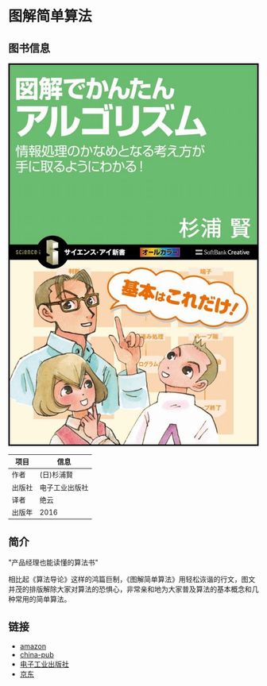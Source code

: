 # 图解简单算法

## 图书信息

![~~图解简单算法~~写给大家看的算法书](./an-illustrated-brief-introduction-to-algorithm/cover.jpg)

项目 | 信息
----|----
作者 | (日)杉浦賢
出版社 | 电子工业出版社
译者 | 绝云 
出版年 | 2016

## 简介

"产品经理也能读懂的算法书"

相比起《算法导论》这样的鸿篇巨制，《图解简单算法》用轻松诙谐的行文，图文并茂的排版解除大家对算法的恐惧心，非常亲和地为大家普及算法的基本概念和几种常用的简单算法。

## 链接

* [amazon](http://www.amazon.co.jp/dp/4797370939)
* [china-pub](http://product.china-pub.com/4959916)
* [电子工业出版社](http://www.phei.com.cn/module/goods/wssd_content.jsp?bookid=46572)
* [京东](http://search.jd.com/Search?keyword=%E5%86%99%E7%BB%99%E5%A4%A7%E5%AE%B6%E7%9C%8B%E7%9A%84%E7%AE%97%E6%B3%95%E4%B9%A6&enc=utf-8)


